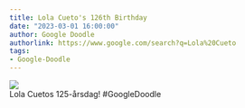 ```yaml
---
title: Lola Cueto's 126th Birthday
date: "2023-03-01 16:00:00"
author: Google Doodle
authorlink: https://www.google.com/search?q=Lola%20Cueto
tags:
- Google-Doodle
---
```

<img src="https://www.google.com/logos/doodles/2023/lola-cuetos-126th-birthday-6753651837109577.7-law.gif" referrerpolicy="no-referrer"><br>Lola Cuetos 125-årsdag! #GoogleDoodle